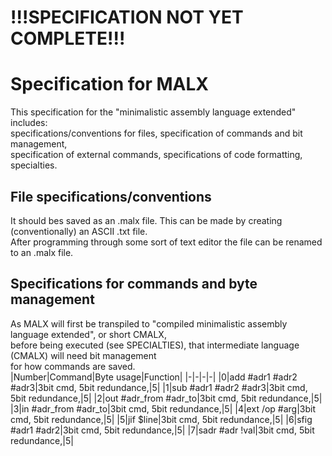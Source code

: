 # !!!SPECIFICATION NOT YET COMPLETE!!!
# Specification for MALX
This specification for the "minimalistic assembly language extended" includes:  
specifications/conventions for files, specification of commands and bit management,  
specification of external commands, specifications of code formatting, specialties.  
## File specifications/conventions  
It should bes saved as an .malx file. This can be made by creating (conventionally) an ASCII .txt file.  
After programming through some sort of text editor the file can be renamed to an .malx file.  
## Specifications for commands and byte management  
As MALX will first be transpiled to "compiled minimalistic assembly language extended", or short CMALX,  
before being executed (see SPECIALTIES), that intermediate language (CMALX) will need bit management  
for how commands are saved.  
|Number|Command|Byte usage|Function|
|-|-|-|-|
|0|add #adr1 #adr2 #adr3|3bit cmd, 5bit redundance,|5|
|1|sub #adr1 #adr2 #adr3|3bit cmd, 5bit redundance,|5|
|2|out #adr_from #adr_to|3bit cmd, 5bit redundance,|5|
|3|in #adr_from #adr_to|3bit cmd, 5bit redundance,|5|
|4|ext /op #arg|3bit cmd, 5bit redundance,|5|
|5|jif $line|3bit cmd, 5bit redundance,|5|
|6|sfig #adr1 #adr2|3bit cmd, 5bit redundance,|5|
|7|sadr #adr !val|3bit cmd, 5bit redundance,|5|
